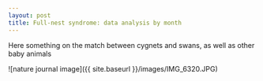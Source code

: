 ```yaml
---
layout: post
title: Full-nest syndrome: data analysis by month
---
```


Here something on the match between cygnets and swans, as well as other baby animals


![nature journal image]({{ site.baseurl }}/images/IMG_6320.JPG)